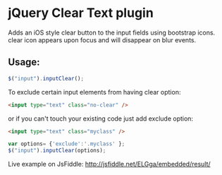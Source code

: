 # jQuery Clear Text plugin

Adds an iOS style clear button to the input fields using bootstrap icons. clear icon appears upon focus and will disappear on blur events.

## Usage:

```javascript
$("input").inputClear();
```

To exclude certain input elements from having clear option:

```html
<input type="text" class="no-clear" />
```

or if you can't touch your existing code just add exclude option:

```html
<input type="text" class="myclass" />
```

```javascript
var options= {'exclude':'.myclass' };
$("input").inputClear(options);
```

Live example on JsFiddle:  http://jsfiddle.net/ELGga/embedded/result/